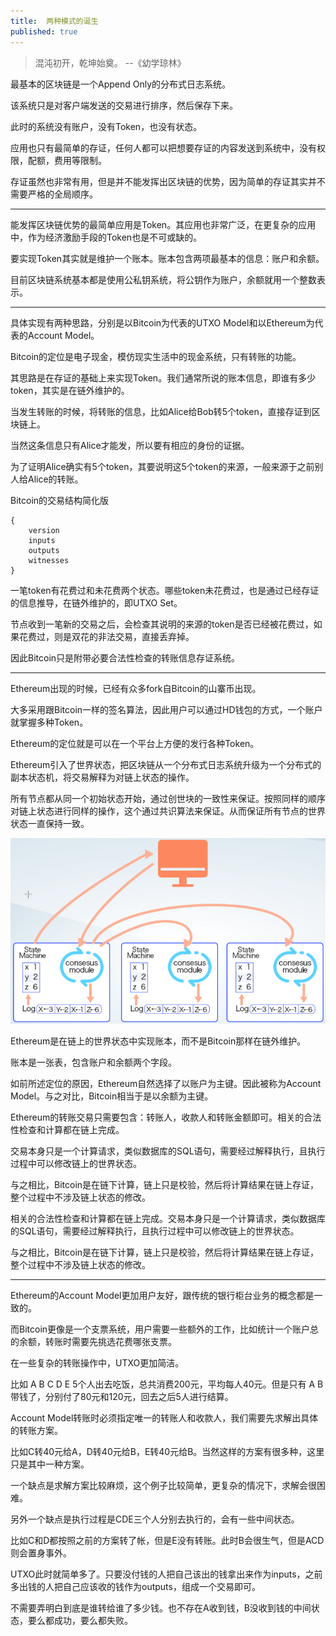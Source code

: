 ```yaml
---
title:  两种模式的诞生
published: true
---
```


> 混沌初开，乾坤始奠。 --《幼学琼林》

最基本的区块链是一个Append Only的分布式日志系统。

该系统只是对客户端发送的交易进行排序，然后保存下来。

此时的系统没有账户，没有Token，也没有状态。

应用也只有最简单的存证，任何人都可以把想要存证的内容发送到系统中，没有权限，配额，费用等限制。

存证虽然也非常有用，但是并不能发挥出区块链的优势，因为简单的存证其实并不需要严格的全局顺序。

---

能发挥区块链优势的最简单应用是Token。其应用也非常广泛，在更复杂的应用中，作为经济激励手段的Token也是不可或缺的。

要实现Token其实就是维护一个账本。账本包含两项最基本的信息：账户和余额。

目前区块链系统基本都是使用公私钥系统，将公钥作为账户，余额就用一个整数表示。

---

具体实现有两种思路，分别是以Bitcoin为代表的UTXO Model和以Ethereum为代表的Account Model。

Bitcoin的定位是电子现金，模仿现实生活中的现金系统，只有转账的功能。

其思路是在存证的基础上来实现Token。我们通常所说的账本信息，即谁有多少token，其实是在链外维护的。

当发生转账的时候，将转账的信息，比如Alice给Bob转5个token，直接存证到区块链上。

当然这条信息只有Alice才能发，所以要有相应的身份的证据。

为了证明Alice确实有5个token，其要说明这5个token的来源，一般来源于之前别人给Alice的转账。

Bitcoin的交易结构简化版

```
{
	version
	inputs
	outputs
	witnesses
}
```

一笔token有花费过和未花费两个状态。哪些token未花费过，也是通过已经存证的信息推导，在链外维护的，即UTXO Set。

节点收到一笔新的交易之后，会检查其说明的来源的token是否已经被花费过，如果花费过，则是双花的非法交易，直接丢弃掉。

因此Bitcoin只是附带必要合法性检查的转账信息存证系统。

---

Ethereum出现的时候，已经有众多fork自Bitcoin的山寨币出现。

大多采用跟Bitcoin一样的签名算法，因此用户可以通过HD钱包的方式，一个账户就掌握多种Token。

Ethereum的定位就是可以在一个平台上方便的发行各种Token。

Ethereum引入了世界状态，把区块链从一个分布式日志系统升级为一个分布式的副本状态机，将交易解释为对链上状态的操作。

所有节点都从同一个初始状态开始，通过创世块的一致性来保证。按照同样的顺序对链上状态进行同样的操作，这个通过共识算法来保证。从而保证所有节点的世界状态一直保持一致。

![STM](/assets/STM.png)

Ethereum是在链上的世界状态中实现账本，而不是Bitcoin那样在链外维护。

账本是一张表，包含账户和余额两个字段。

如前所述定位的原因，Ethereum自然选择了以账户为主键。因此被称为Account Model。与之对比，Bitcoin相当于是以余额为主键。

Ethereum的转账交易只需要包含：转账人，收款人和转账金额即可。相关的合法性检查和计算都在链上完成。

交易本身只是一个计算请求，类似数据库的SQL语句，需要经过解释执行，且执行过程中可以修改链上的世界状态。

与之相比，Bitcoin是在链下计算，链上只是校验，然后将计算结果在链上存证，整个过程中不涉及链上状态的修改。

相关的合法性检查和计算都在链上完成。交易本身只是一个计算请求，类似数据库的SQL语句，需要经过解释执行，且执行过程中可以修改链上的世界状态。

与之相比，Bitcoin是在链下计算，链上只是校验，然后将计算结果在链上存证，整个过程中不涉及链上状态的修改。

---

Ethereum的Account Model更加用户友好，跟传统的银行柜台业务的概念都是一致的。

而Bitcoin更像是一个支票系统，用户需要一些额外的工作，比如统计一个账户总的余额，转账时需要先挑选花费哪张支票。

在一些复杂的转账操作中，UTXO更加简洁。

比如 A B C D E 5个人出去吃饭，总共消费200元，平均每人40元。但是只有 A B 带钱了，分别付了80元和120元，回去之后5人进行结算。

Account Model转账时必须指定唯一的转账人和收款人，我们需要先求解出具体的转账方案。

比如C转40元给A，D转40元给B，E转40元给B。当然这样的方案有很多种，这里只是其中一种方案。

一个缺点是求解方案比较麻烦，这个例子比较简单，更复杂的情况下，求解会很困难。

另外一个缺点是执行过程是CDE三个人分别去执行的，会有一些中间状态。

比如C和D都按照之前的方案转了帐，但是E没有转账。此时B会很生气，但是ACD则会置身事外。

UTXO此时就简单多了。只要没付钱的人把自己该出的钱拿出来作为inputs，之前多出钱的人把自己应该收的钱作为outputs，组成一个交易即可。

不需要弄明白到底是谁转给谁了多少钱。也不存在A收到钱，B没收到钱的中间状态，要么都成功，要么都失败。









